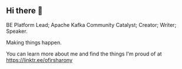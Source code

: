 ## Hi there 👋

BE Platform Lead; Apache Kafka Community Catalyst; Creator; Writer; Speaker.

Making things happen.

You can learn more about me and find the things I'm proud of at https://linktr.ee/ofirsharony

<!--
**ofirsharony/ofirsharony** is a ✨ _special_ ✨ repository because its `README.md` (this file) appears on your GitHub profile.

Here are some ideas to get you started:

- 🔭 I’m currently working on ...
- 🌱 I’m currently learning ...
- 👯 I’m looking to collaborate on ...
- 🤔 I’m looking for help with ...
- 💬 Ask me about ...
- 📫 How to reach me: ...
- 😄 Pronouns: ...
- ⚡ Fun fact: ...
-->
